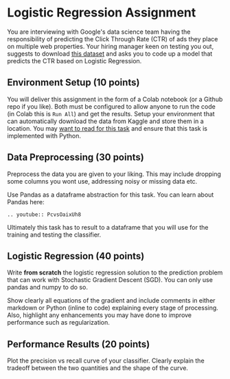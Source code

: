 # Logistic Regression Assignment

You are interviewing with Google's data science team having the responsibility of predicting the Click Through Rate (CTR) of ads they place on multiple web properties. Your hiring manager keen on testing you out, suggests to download [this dataset](https://www.kaggle.com/competitions/avazu-ctr-prediction/data) and asks you to code up a model that predicts the CTR based on Logistic Regression. 

## Environment Setup (10 points)

You will deliver this assignment in the form of a Colab notebook (or a Github repo if you like). Both must be configured to allow anyone to run the code (in Colab this is `Run All`) and get the results. Setup your environment that can automatically download the data from Kaggle and store them in a location. You may [want to read for this task](https://www.kaggle.com/docs/api#interacting-with-datasets) and ensure that this task is implemented with Python. 

## Data Preprocessing (30 points)

Preprocess the data you are given to your liking. This may include dropping some columns you wont use, addressing noisy or missing data etc. 

Use Pandas as a  dataframe abstraction for this task. You can learn about Pandas here:

```{eval-rst}
.. youtube:: PcvsOaixUh8
```

Ultimately this task has to result to a dataframe that you will use for the training and testing the classifier. 

## Logistic Regression (40 points)

Write **from scratch** the logistic regression solution to the prediction problem that can work with Stochastic Gradient Descent (SGD). You can only use pandas and numpy to do so. 

Show clearly all equations of the gradient and include comments in either markdown or Python (inline to code) explaining every stage of processing. Also, highlight any enhancements you may have done to improve performance such as regularization. 

## Performance Results (20 points)

Plot the precision vs recall curve of your classifier. Clearly explain the tradeoff between the two quantities and the shape of the curve. 












